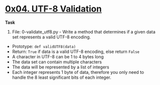 # <ins> 0x04. UTF-8 Validation </ins>

**Task**
1. File: 0-validate_utf8.py - Write a method that determines if a given data set represents a valid UTF-8 encoding.

- Prototype: `def validUTF8(data)`
- Return: `True` if data is a valid UTF-8 encoding, else return `False`
- A character in UTF-8 can be 1 to 4 bytes long
- The data set can contain multiple characters
- The data will be represented by a list of integers
- Each integer represents 1 byte of data, therefore you only need to handle the 8 least significant bits of each integer.

